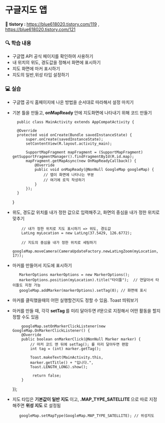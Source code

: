 # 구글지도 앱

📝 <b> tistory : </b> https://blue618020.tistory.com/119 , https://blue618020.tistory.com/121

### 🔍 학습 내용
-  구글맵 API 공식 페이지를 확인하여 사용하기
-  내 위치의 위도, 경도값을 정해서 화면에 표시하기
-  지도 화면에 마커 표시하기
-  지도의 일반,위성 타입 설정하기 

### 💻 실습
- 구글맵 공식 홈페이지에 나온 방법을 순서대로 따라해서 설정 마치기
- 기본 틀을 만들고, <b> onMapReady </b> 안에 지도화면에 나타내기 위해 코드 만들기
  
        public class MainActivity extends AppCompatActivity {

        @Override
        protected void onCreate(Bundle savedInstanceState) {
            super.onCreate(savedInstanceState);
            setContentView(R.layout.activity_main);
    
            SupportMapFragment mapFragment = (SupportMapFragment) getSupportFragmentManager().findFragmentById(R.id.map);        
            mapFragment.getMapAsync(new OnMapReadyCallback() {
                @Override
                public void onMapReady(@NonNull GoogleMap googleMap) {
                    // 맵이 화면에 나타나는 부분
                    // 여기에 로직 작성하기        
                }
            });
        }
    }

-  위도, 경도값 위치를 내가 정한 값으로 입력해주고, 화면의 중심을 내가 정한 위치로 맞추기
 
           // 내가 정한 위치로 지도 표시하기 => 위도, 경도값
           LatLng myLocation = new LatLng(37.5429, 126.6772);
   
           // 지도의 중심을 내가 정한 위치로 세팅하기
           googleMap.moveCamera(CameraUpdateFactory.newLatLngZoom(myLocation, 17));

-  마커를 만들어서 지도에 표시하기

          MarkerOptions markerOptions = new MarkerOptions();
          markerOptions.position(myLocation).title("타이틀");  // 연달아서 타이틀도 지정 가능
          googleMap.addMarker(markerOptions).setTag(0); // 화면에 표시

- 마커를 클릭했을때의 어떤 실행할건지도 정할 수 있음. Toast 띄워보기
- 마커를 만들 때, 각각 <b> setTag </b> 를 미리 달아두면 if문으로 지정해서 어떤 활동을 할지 정할 수도 있음

          googleMap.setOnMarkerClickListener(new GoogleMap.OnMarkerClickListener() {
          @Override
          public boolean onMarkerClick(@NonNull Marker marker) {
              // 마커 코드 맨 뒤에 setTag(); 를 미리 달아두면 편함
              int tag = (int) marker.getTag();
      
              Toast.makeText(MainActivity.this,
              marker.getTitle() + "입니다.",
              Toast.LENGTH_LONG).show();
    
               return false;
          }
     });

-  지도 타입은 <b> 기본값이 일반 지도 </b> 이고, <b> .MAP_TYPE_SATELLITE </b> 으로 따로 지정해주면 <b> 위성 지도 </b>로 설정됨

          googleMap.setMapType(GoogleMap.MAP_TYPE_SATELLITE); // 위성지도
  
